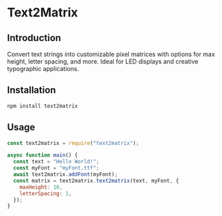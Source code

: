 # Text2Matrix

## Introduction

Convert text strings into customizable pixel matrices with options for max height, letter spacing, and more. Ideal for LED displays and creative typographic applications.

## Installation

```bash
npm install text2matrix
```

## Usage

```javascript
const text2matrix = require("text2matrix");

async function main() {
  const text = "Hello World!";
  const myFont = "myFont.ttf";
  await text2matrix.addFont(myFont);
  const matrix = text2matrix.text2matrix(text, myFont, {
    maxHeight: 10,
    letterSpacing: 1,
  });
}
```
